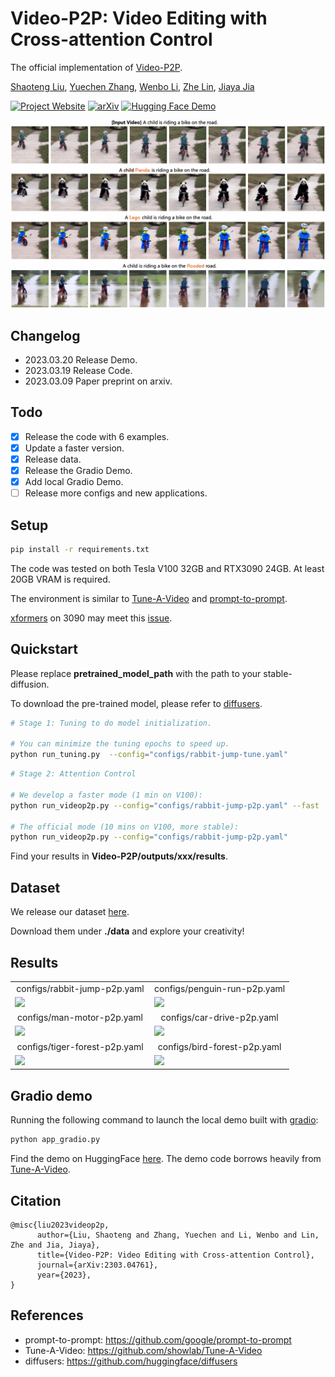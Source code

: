 # Video-P2P: Video Editing with Cross-attention Control
The official implementation of [Video-P2P](https://video-p2p.github.io/).

[Shaoteng Liu](https://www.shaotengliu.com/), [Yuechen Zhang](https://julianjuaner.github.io/), [Wenbo Li](https://fenglinglwb.github.io/), [Zhe Lin](https://sites.google.com/site/zhelin625/), [Jiaya Jia](https://jiaya.me/)

[![Project Website](https://img.shields.io/badge/Project-Website-orange)](https://video-p2p.github.io/)
[![arXiv](https://img.shields.io/badge/arXiv-2303.04761-b31b1b.svg)](https://arxiv.org/abs/2303.04761)
[![Hugging Face Demo](https://img.shields.io/badge/%F0%9F%A4%97%20Hugging%20Face-Spaces-blue)](https://huggingface.co/spaces/video-p2p-library/Video-P2P-Demo)

![Teaser](./docs/teaser.png)

## Changelog

- 2023.03.20 Release Demo.
- 2023.03.19 Release Code.
- 2023.03.09 Paper preprint on arxiv.

## Todo

- [x] Release the code with 6 examples.
- [x] Update a faster version.
- [x] Release data.
- [x] Release the Gradio Demo.
- [x] Add local Gradio Demo.
- [ ] Release more configs and new applications.

## Setup

``` bash
pip install -r requirements.txt
```

The code was tested on both Tesla V100 32GB and RTX3090 24GB. At least 20GB VRAM is required.

The environment is similar to [Tune-A-Video](https://github.com/showlab/Tune-A-Video) and [prompt-to-prompt](https://github.com/google/prompt-to-prompt/).

[xformers](https://github.com/facebookresearch/xformers) on 3090 may meet this [issue](https://github.com/bryandlee/Tune-A-Video/issues/4).

## Quickstart

Please replace **pretrained_model_path** with the path to your stable-diffusion.

To download the pre-trained model, please refer to [diffusers](https://github.com/huggingface/diffusers).


``` bash
# Stage 1: Tuning to do model initialization.

# You can minimize the tuning epochs to speed up.
python run_tuning.py  --config="configs/rabbit-jump-tune.yaml"
```

``` bash
# Stage 2: Attention Control

# We develop a faster mode (1 min on V100):
python run_videop2p.py --config="configs/rabbit-jump-p2p.yaml" --fast

# The official mode (10 mins on V100, more stable):
python run_videop2p.py --config="configs/rabbit-jump-p2p.yaml"
```

Find your results in **Video-P2P/outputs/xxx/results**.

## Dataset

We release our dataset [here](https://drive.google.com/drive/folders/1EN501LLVg4FPeZ39lEBYHdXrs7nc5wDb?usp=sharing).

Download them under **./data** and explore your creativity!

## Results

<table class="center">
<tr>
  <td width=50% style="text-align:center;">configs/rabbit-jump-p2p.yaml</td>
  <td width=50% style="text-align:center;">configs/penguin-run-p2p.yaml</td>
</tr>
<tr>
  <td><img src="https://video-p2p.github.io/assets/rabbit.gif"></td>
  <td><img src="https://video-p2p.github.io/assets/penguin-crochet.gif"></td>
</tr>
<tr>
  <td width=50% style="text-align:center;">configs/man-motor-p2p.yaml</td>
  <td width=50% style="text-align:center;">configs/car-drive-p2p.yaml</td>
</tr>
<tr>
  <td><img src="https://video-p2p.github.io/assets/motor.gif"></td>
  <td><img src="https://video-p2p.github.io/assets/car.gif"></td>
</tr>
<tr>
  <td width=50% style="text-align:center;">configs/tiger-forest-p2p.yaml</td>
  <td width=50% style="text-align:center;">configs/bird-forest-p2p.yaml</td>
</tr>
<tr>
  <td><img src="https://video-p2p.github.io/assets/tiger.gif"></td>
  <td><img src="https://video-p2p.github.io/assets/bird-child.gif"></td>
</tr>
</table>

## Gradio demo
Running the following command to launch the local demo built with [gradio](https://gradio.app/): 
``` bash
python app_gradio.py
```
Find the demo on HuggingFace [here](https://huggingface.co/spaces/video-p2p-library/Video-P2P-Demo). The demo code borrows heavily from [Tune-A-Video](https://huggingface.co/spaces/Tune-A-Video-library/Tune-A-Video-Training-UI).

## Citation 
```
@misc{liu2023videop2p,
      author={Liu, Shaoteng and Zhang, Yuechen and Li, Wenbo and Lin, Zhe and Jia, Jiaya},
      title={Video-P2P: Video Editing with Cross-attention Control}, 
      journal={arXiv:2303.04761},
      year={2023},
}
``` 

## References
* prompt-to-prompt: https://github.com/google/prompt-to-prompt
* Tune-A-Video: https://github.com/showlab/Tune-A-Video
* diffusers: https://github.com/huggingface/diffusers
